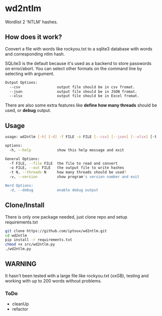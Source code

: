 # wd2ntlm

Wordlist 2 'NTLM' hashes.

## How does it work?

Convert a file with words like rockyou.txt to a sqlite3 database with words and corresponding ntlm hash.

SQLite3 is the default because it's used as a backend to store passwords on error/abort. You can select other formats on the command line by selecting with argument.

```bash
Output Options:
  --csv                 output file should be in csv fromat.
  --json                output file should be in JSON fromat.
  --xlsx                output file should be in Excel fromat.
```

There are also some extra features like **define how many threads** should be used, or **debug** output.

## Usage

```bash
usage: wd2ntlm [-h] [-d] -f FILE -o FILE [--csv] [--json] [--xlsx] [-t N] [-v]

options:
  -h, --help            show this help message and exit

General Options:
  -f FILE, --file FILE  the file to read and convert
  -o FILE, --out FILE   the output file to write hashes
  -t N, --threads N     how many threads should be used?
  -v, --version         show program's version number and exit

Nerd Options:
  -d, --debug           enable debug output
```

## Clone/Install

There is only one package needed, just clone repo and setup requirements.txt

```bash
git clone https://github.com/iptoux/wd2ntlm.git
cd wd2ntlm
pip install -r requirements.txt
chmod +x src/wd2ntlm.py
./wd2ntlm.py
```

## WARNING

It hasn't been tested with a large file like rockyou.txt (xxGB), testing and working with up to 200 words without problems.

### ToDo

+ cleanUp
+ refactor